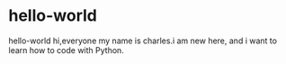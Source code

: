 # hello-world
hello-world
hi,everyone my name is charles.i am new here, and i want to learn how to code with Python.
